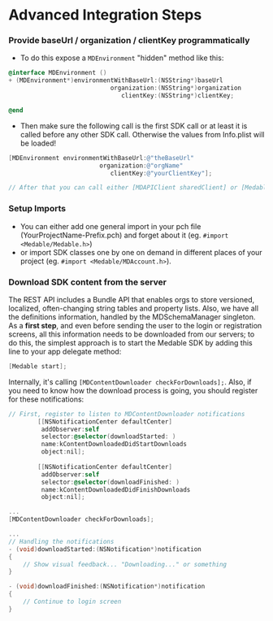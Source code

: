 Advanced Integration Steps
=====

### Provide baseUrl / organization / clientKey programmatically

+ To do this expose a `MDEnvironment` "hidden" method like this:

```Objective-C
@interface MDEnvironment ()
+ (MDEnvironment*)environmentWithBaseUrl:(NSString*)baseUrl
                            organization:(NSString*)organization
                               clientKey:(NSString*)clientKey;

@end

```

+ Then make sure the following call is the first SDK call or at least it is called before any other SDK call. Otherwise the values from Info.plist will be loaded!

```Objective-C
[MDEnvironment environmentWithBaseUrl:@"theBaseUrl"
                         organization:@"orgName"
                            clientKey:@"yourClientKey"];

// After that you can call either [MDAPIClient sharedClient] or [Medable start] to init the SDK.
```


### Setup Imports

+ You can either add one general import in your pch file (YourProjectName-Prefix.pch) and forget about it (eg. `#import <Medable/Medable.h>`)
+ or import SDK classes one by one on demand in different places of your project (eg. `#import <Medable/MDAccount.h>`).

### Download SDK content from the server

The REST API includes a Bundle API that enables orgs to store versioned, localized, often-changing string tables and property lists. Also, we have all the definitions information, handled by the MDSchemaManager singleton. As a **first step**, and even before sending the user to the login or registration screens, all this information needs to be downloaded from our servers; to do this, the simplest approach is to start the Medable SDK by adding this line to your app delegate method:

```objective-c
[Medable start];
```

Internally, it's calling `[MDContentDownloader checkForDownloads];`. Also, if you need to know how the download process is going, you should register for these notifications:

```objective-c
// First, register to listen to MDContentDownloader notifications
        [[NSNotificationCenter defaultCenter]
         addObserver:self
         selector:@selector(downloadStarted: )
         name:kContentDownloadedDidStartDownloads
         object:nil];
        
        [[NSNotificationCenter defaultCenter]
         addObserver:self
         selector:@selector(downloadFinished: )
         name:kContentDownloadedDidFinishDownloads
         object:nil];

...
[MDContentDownloader checkForDownloads];

...
// Handling the notifications
- (void)downloadStarted:(NSNotification*)notification
{
	// Show visual feedback... "Downloading..." or something
}

- (void)downloadFinished:(NSNotification*)notification
{
	// Continue to login screen
}
```
